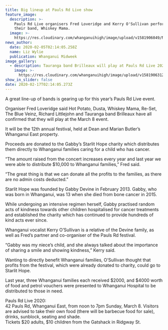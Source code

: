 ```yaml
---
title: Big lineup at Pauls Rd Live show
feature_image:
  description: >-
    Pauls Rd Live organisers Fred Loveridge and Kerry O'Sullivan perform with
    their band, Whiskey Mama.
  image: >-
    https://res.cloudinary.com/whanganuihigh/image/upload/v1581906049/News/Fred_Loveridge._Whiskey_Mama._Midweek_5.2.20.png
news_author:
  date: 2020-02-05T02:14:05.258Z
  name: Liz Wylie
  publication: Whanganui Midweek
image_gallery:
  - description: Tauranga band Brilleaux will play at Pauls Rd Live 2020. Photo / Supplied.
    image: >-
      https://res.cloudinary.com/whanganuihigh/image/upload/v1581906312/News/Tauranga_band_Brilleauz_will_play_at_Pauls_Rd_Live_2020._Midweek_5.2.20.png
show_in_slider: false
date: 2020-02-17T02:14:05.273Z
---
```

A great line-up of bands is gearing up for this year’s Pauls Rd Live event.

Organiser Fred Loveridge said Hot Potato, Dusta, Whiskey Mama, Re-Set, The Blue Veinz, Richard Littlejohn and Tauranga band Brilleaux have all confirmed that they will play at the March 8 event.

It will be the 12th annual festival, held at Dean and Marian Butler’s Whanganui East property.

Proceeds are donated to the Gabby’s Starlit Hope charity which distributes them directly to Whanganui families caring for a child who has cancer.

“The amount raised from the concert increases every year and last year we were able to distribute $10,000 to Whanganui families,” Fred said.

“The great thing is that we can donate all the profits to the families, as there are no admin costs deducted.”

Starlit Hope was founded by Gabby Devine in February 2013. Gabby, who was born in Whanganui, was 13 when she died from bone cancer in 2015.

While undergoing an intensive regimen herself, Gabby practised random acts of kindness towards other children hospitalised for cancer treatments and established the charity which has continued to provide hundreds of kind acts ever since.

Whanganui vocalist Kerry O’Sullivan is a relative of the Devine family, as well as Fred’s partner and co-organiser of the Pauls Rd festival.

“Gabby was my niece’s child, and she always talked about the importance of sharing a smile and showing kindness,” Kerry said.

Wanting to directly benefit Whanganui families, O’Sullivan thought that profits from the festival, which were already donated to charity, could go to Starlit Hope.

Last year, three Whanganui families each received $2000, and $4000 worth of food and petrol vouchers were presented to Whanganui Hospital to be distributed to those in need.

Pauls Rd Live 2020:  
42 Pauls Rd, Whanganui East, from noon to 7pm Sunday, March 8. Visitors are advised to take their own food (there will be barbecue food for sale), drinks, sunblock, seating and shade.  
Tickets $20 adults, $10 children from the Gatshack in Ridgway St.
